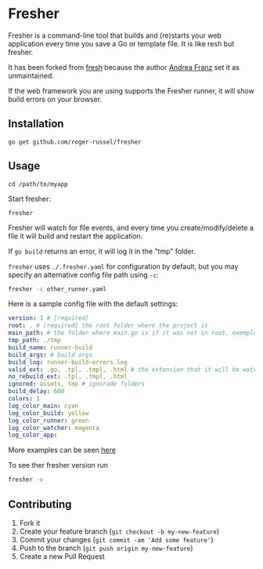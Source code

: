 # Fresher

Fresher is a command-line tool that builds and (re)starts your web application every time you save a Go or template file. It is like resh but fresher.

It has been forked from [fresh](https://github.com/gravityblast/fresher) because the author [Andrea Franz](http://gravityblast.com) set it as unmaintained.

If the web framework you are using supports the Fresher runner, it will show build errors on your browser.

## Installation

    go get github.com/roger-russel/fresher

## Usage

    cd /path/to/myapp

Start fresher:

    fresher

Fresher will watch for file events, and every time you create/modify/delete a file it will build and restart the application.

If `go build` returns an error, it will log it in the "tmp" folder.

`fresher` uses `./.fresher.yaml` for configuration by default, but you may specify an alternative config file path using `-c`:

```bash
fresher -c other_runner.yaml
```

Here is a sample config file with the default settings:

```yaml
version: 1 # [required]
root: . # [required] the root folder where the project is
main_path: # the folder where main.go is if it was not in root. exemple: %root%/cmd/
tmp_path: ./tmp
build_name: runner-build
build_args: # build args
build_log: runner-build-errors.log
valid_ext: .go, .tpl, .tmpl, .html # the extension that it will be watching
no_rebuild_ext: .tpl, .tmpl, .html
ignored: assets, tmp # ignorade folders
build_delay: 600
colors: 1
log_color_main: cyan
log_color_build: yellow
log_color_runner: green
log_color_watcher: magenta
log_color_app:
```

More examples can be seen [here](https://github.com/roger-russel/fresher/tree/master/docs/_examples)

To see ther fresher version run
```bash
fresher -v
```

## Contributing

1. Fork it
2. Create your feature branch (`git checkout -b my-new-feature`)
3. Commit your changes (`git commit -am 'Add some feature'`)
4. Push to the branch (`git push origin my-new-feature`)
5. Create a new Pull Request
